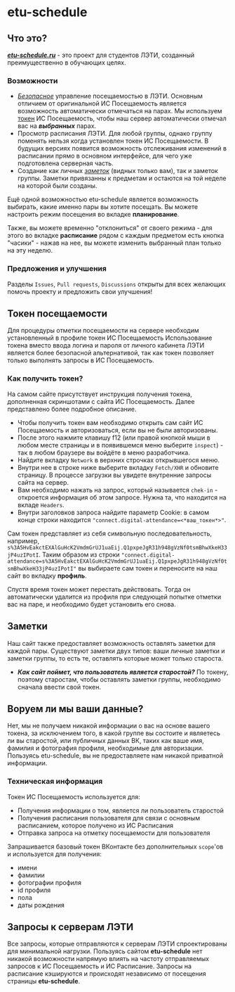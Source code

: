 # etu-schedule

## Что это?
  [***etu-schedule.ru***](https://etu-schedule.ru) - это проект для студентов ЛЭТИ, созданный преимущественно в обучающих целях.
  
### Возможности
- [*Безопасное*](#воруем-ли-мы-ваши-данные) управление посещаемостью в ЛЭТИ. Основным отличием от оригинальной ИС Посещаемость является возможность автоматически отмечаться на парах. Мы используем [токен](#токен-посещаемости) ИС Посещаемость, чтобы наш сервер автоматически отмечал вас на ***выбранных*** парах.
- Просмотр расписания ЛЭТИ. Для любой группы, однако группу поменять нельзя когда установлен токен ИС Посещаемости. В будущих версиях появится возможность отслеживания изменений в расписании прямо в основном интерфейсе, для чего уже подготовлена серверная часть.
- Создание как личных [*заметок*](#заметки) (видных только вам), так и заметок группы. Заметки привязанны к предметам и остаются на той неделе на которой были созданы.
  
Ещё одной возможностью etu-schedule является возможность выбирать, какие именно пары вы хотите посещать. Вы можете настроить режим посещения во вкладке **планирование**.  
  
Также, вы можете временно "отклониться" от своего режима - для этого во вкладке **расписание** рядом с каждым предметом есть кнопка "часики" - нажав на нее, вы можете изменить выбранный план только на эту неделю. 

### Предложения и улучшения
Разделы `Issues`, `Pull requests`, `Discussions` открыты для всех желающих помочь проекту и предложить свои улучшения!

## Токен посещаемости
Для процедуры отметки посещаемости на сервере необходим установленный в профиле токен ИС Посещаемость
Использование токена вместо ввода логина и пароля от личного кабинета ЛЭТИ является более безопасной альтернативой, так как токен позволяет только выполнять запросы в ИС Посещаемость.

### Как получить токен?
На самом сайте присутствует инструкция получения токена, дополненная скриншотами с сайта ИС Посещаемость. Далее представлено более подробное описание. 

+ Чтобы получить токен вам необходимо открыть сам сайт ИС Посещаемость и авторизоваться, если вы не были авторизованы.  
+ После этого нажмите клавишу f12 (или правой кнопкой мыши в любом месте страницы и в появившемся меню выберите `inspect`) - так в любом браузере вы войдёте в меню разработчика.  
+ Найдите вкладку `Network` в верхних строчках открывшегося меню.
+ Внутри нее в строке ниже выберите вкладку `Fetch/XHR` и обновите страницу. В процессе загрузки вы увидете внутренние запросы сайта на сервер.
+ Вам необходимо нажать на запрос, который называется `chek-in` - откроется информация об этом запросе. Нужна та, что находится на вкладе `Headers`.
+ Внутри заголовков запроса найдите параметр Cookie: в самом конце строки находится `"connect.digital-attendance=<*ваш_токен*>"`.

Сам токен представляет из себя символьную последовательность, например, `s%3A5HvEakctEXAlGuHcK2VmdmGrUJ1uaEij.Q1pxpeJgR31h948gVzNf0tsmBhwXkeH33jP4uzIPotI`. Таким образом из строки `"connect.digital-attendance=s%3A5HvEakctEXAlGuHcK2VmdmGrUJ1uaEij.Q1pxpeJgR31h948gVzNf0tsmBhwXkeH33jP4uzIPotI"` вы выбираете сам токен и переносите на наш сайт во вкладку **профиль**.

Спустя время токен может перестать действовать. Тогда он автоматически удалится из профиля при следующей попытке отметки вас на паре, и необходимо будет установить его снова.

## Заметки
Наш сайт также предоставляет возможность оставлять заметки для каждой пары. Существуют заметки двух типов: ваши личные заметки и заметки группы, то есть те, оставлять которые может только староста. 

- ***Как сайт поймет, что пользователь является старостой?*** По токену, поэтому старостам, чтобы оставлять заметки группы, необходимо сначала ввести свой токен.

## Воруем ли мы ваши данные?
Нет, мы не получаем никакой информации о вас на основе вашего токена, за исключением того, в какой группе вы состоите и являетесь ли вы старостой, или публичных данных ВК, таких как ваше имя, фамилия и фотография профиля, необходимые для авторизации. Пользуясь etu-schedule, вы не предоставляете нам никакой приватной информации.

### Техническая информация
Токен ИС Посещаемость используется для:
- Получения информации о том, является ли пользователь старостой
- Получения расписания пользователя для связи с основным расписанием, которое получено из ИС Расписания
- Отправка запроса на отметку посещаемости для пользователя

Запрашивается базовый токен ВКонтакте без дополнительных `scope`'ов и используется для получения:
- имени
- фамилии
- фотографии профиля
- id профиля
- пола
- даты рождения

## Запросы к серверам ЛЭТИ
Все запросы, которые отправляются к серверам ЛЭТИ спроектированы для минимальной нагрузки. Пользуясь сайтом **etu-schedule** нет никакой возможности напрямую влиять на частоту отправляемых запросов к ИС Посещаемость и ИС Расписание. Запросы на расписание кэшируются и происходят независимо от посещения страницы **etu-schedule**.
